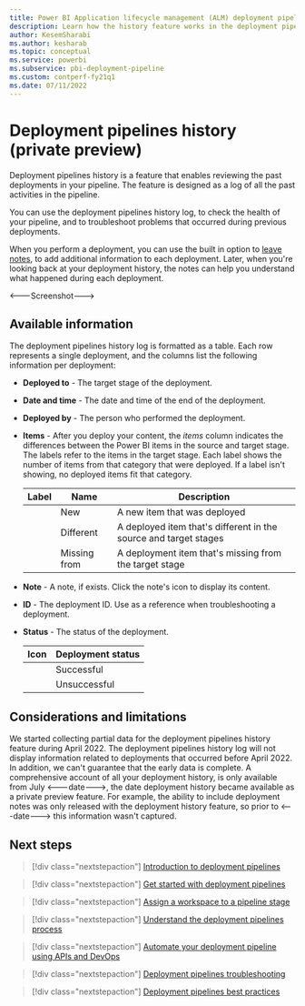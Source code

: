 ```yaml
---
title: Power BI Application lifecycle management (ALM) deployment pipelines history 
description: Learn how the history feature works in the deployment pipelines, the Power BI Application lifecycle management (ALM) tool.
author: KesemSharabi
ms.author: kesharab
ms.topic: conceptual
ms.service: powerbi
ms.subservice: pbi-deployment-pipeline
ms.custom: contperf-fy21q1
ms.date: 07/11/2022
---
```


# Deployment pipelines history (private preview)

Deployment pipelines history is a feature that enables reviewing the past deployments in your pipeline. The feature is designed as a log of all the past activities in the pipeline.

You can use the deployment pipelines history log, to check the health of your pipeline, and to troubleshoot problems that occurred during previous deployments.

When you perform a deployment, you can use the built in option to [leave notes](), to add additional information to each deployment. Later, when you're looking back at your deployment history, the notes can help you understand what happened during each deployment.

<---Screenshot--->

## Available information

The deployment pipelines history log is formatted as a table. Each row represents a single deployment, and the columns list the following information per deployment:

* **Deployed to** - The target stage of the deployment.

* **Date and time** - The date and time of the end of the deployment.

* **Deployed by** - The person who performed the deployment.

* **Items** - After you deploy your content, the *items* column indicates the differences between the Power BI items in the source and target stage. The labels refer to the items in the target stage. Each label shows the number of items from that category that were deployed. If a label isn't showing, no deployed items fit that category.

    | Label   | Name          | Description |
    |---------|---------------|-------------|
    |         | New           | A new item that was deployed |
    |         | Different     | A deployed item that's different in the source and target stages |
    |         | Missing from  | A deployment item that's missing from the target stage |

* **Note** - A note, if exists. Click the note's icon to display its content.

* **ID** - The deployment ID. Use as a reference when troubleshooting a deployment.

* **Status** - The status of the deployment.

    |Icon     | Deployment status |
    |---------|-------------------|
    |         | Successful        |
    |         | Unsuccessful      |

## Considerations and limitations

We started collecting partial data for the deployment pipelines history feature during April 2022. The deployment pipelines history log will not display information related to deployments that occurred before April 2022. In addition, we can't guarantee that the early data is complete. A comprehensive account of all your deployment history, is only available from July <---date--->, the date deployment history became available as a private preview feature. For example, the ability to include deployment notes was only released with the deployment history feature, so prior to <---date---> this information wasn't captured.

## Next steps

>[!div class="nextstepaction"]
>[Introduction to deployment pipelines](deployment-pipelines-overview.md)

>[!div class="nextstepaction"]
>[Get started with deployment pipelines](deployment-pipelines-get-started.md)

>[!div class="nextstepaction"]
>[Assign a workspace to a pipeline stage](deployment-pipelines-assign.md)

>[!div class="nextstepaction"]
>[Understand the deployment pipelines process](deployment-pipelines-process.md)

>[!div class="nextstepaction"]
>[Automate your deployment pipeline using APIs and DevOps](deployment-pipelines-automation.md)

>[!div class="nextstepaction"]
>[Deployment pipelines troubleshooting](deployment-pipelines-troubleshooting.yml)

>[!div class="nextstepaction"]
>[Deployment pipelines best practices](deployment-pipelines-best-practices.md)

